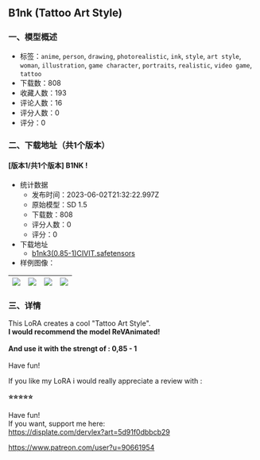 ## B1nk (Tattoo Art Style)
### 一、模型概述

- 标签：`anime`, `person`, `drawing`, `photorealistic`, `ink`, `style`, `art style`, `woman`, `illustration`, `game character`, `portraits`, `realistic`, `video game`, `tattoo`
- 下载数：808
- 收藏人数：193
- 评论人数：16
- 评分人数：0
- 评分：0

### 二、下载地址（共1个版本）

#### [版本1/共1个版本] B1NK ! 

- 统计数据
  - 发布时间：2023-06-02T21:32:22.997Z
  - 原始模型：SD 1.5
  - 下载数：808
  - 评分人数：0
  - 评分：0
- 下载地址
  - [b1nk3(0.85-1)CIVIT.safetensors](https://civitai.com/api/download/models/87946)
- 样例图像：

| <img src="https://image.civitai.com/xG1nkqKTMzGDvpLrqFT7WA/ed778451-7f1b-4012-8030-6350235fc8a6/width=450/1017877.jpeg" /> | <img src="https://image.civitai.com/xG1nkqKTMzGDvpLrqFT7WA/aef34232-75ab-4234-b3da-18f22fd1c91a/width=450/1017878.jpeg" /> | <img src="https://image.civitai.com/xG1nkqKTMzGDvpLrqFT7WA/f6b80ea2-2c58-43e1-9dd7-b7cecd252967/width=450/1009780.jpeg" /> | <img src="https://image.civitai.com/xG1nkqKTMzGDvpLrqFT7WA/56c6011b-9c02-4707-bedc-43ecb8c5ccec/width=450/1009787.jpeg" /> |
| ---- | ---- | ---- | ---- |


### 三、详情
<p>This LoRA creates a cool "Tattoo Art Style".<br /><strong>I would recommend the model ReVAnimated!</strong><br /><br /><strong>And use it with the strengt of : 0,85 - 1</strong><br /><br />Have fun!<br /></p><p>If you like my LoRA i would really appreciate a review with :</p><p><strong>⭐⭐⭐⭐⭐</strong></p><p></p><p>Have fun! <br />If you want, support me here:<br /><a target="_blank" rel="ugc" href="https://displate.com/dervlex?art=5d91f0dbbcb29">https://displate.com/dervlex?art=5d91f0dbbcb29</a></p><p><a target="_blank" rel="ugc" href="https://www.patreon.com/user?u=90661954">https://www.patreon.com/user?u=90661954</a></p>